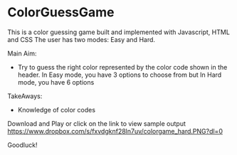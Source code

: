 # ColorGuessGame
This is a color guessing game built and implemented with Javascript, HTML and CSS
The user has two modes: Easy and Hard. 

Main Aim: 
- Try to guess the right color represented by the color code shown in the header. 
In Easy mode, you have 3 options to choose from but 
In Hard mode, you have 6 options

TakeAways:
- Knowledge of color codes

Download and Play or click on the link to view sample output
https://www.dropbox.com/s/fxvdgknf28ln7uv/colorgame_hard.PNG?dl=0

Goodluck!

